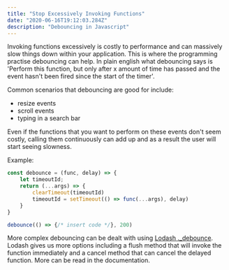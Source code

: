 ```yaml
---
title: "Stop Excessively Invoking Functions"
date: "2020-06-16T19:12:03.284Z"
description: "Debouncing in Javascript"
---
```



Invoking functions excessively is costly to performance and can massively slow things down within your application. This is where the programming practise debouncing can help. In plain english what debouncing says is 'Perform this function, but only after x amount of time has passed and the event hasn't been fired since the start of the timer'.

Common scenarios that debouncing are good for include:
- resize events
- scroll events
- typing in a search bar

Even if the functions that you want to perform on these events don't seem costly, calling them continuously can add up and as a result the user will start seeing slowness.

Example:

``` javascript
const debounce = (func, delay) => {
    let timeoutId;
    return (...args) => {
        clearTimeout(timeoutId)
        timeoutId = setTimeout(() => func(...args), delay)
    }
}

debounce(() => {/* insert code */}, 200)
```

More complex debouncing can be dealt with using [Lodash ._debounce](https://lodash.com/docs/4.17.15#debounce). Lodash gives us more options including a flush method that will invoke the function immediately and a cancel method that can cancel the delayed function. More can be read in the documentation. 
